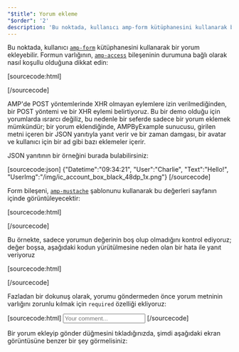 ```yaml
---
"$title": Yorum ekleme
"$order": '2'
description: 'Bu noktada, kullanıcı amp-form kütüphanesini kullanarak bir yorum ekleyebilir. Formun varlığının, amp-access bileşeninin durumuna bağlı olarak nasıl koşullu olduğuna dikkat edin:'
---
```


<amp-img src="/static/img/comment.png" alt="Add comment" height="325" width="300"></amp-img>

Bu noktada, kullanıcı [`amp-form`](../../../../documentation/components/reference/amp-form.md) kütüphanesini kullanarak bir yorum ekleyebilir. Formun varlığının, [`amp-access`](../../../../documentation/components/reference/amp-access.md) bileşeninin durumuna bağlı olarak nasıl koşullu olduğuna dikkat edin:

[sourcecode:html]
<form amp-access="loggedIn" amp-access-hide method="post" action-xhr="<%host%>/samples_templates/comment_section/submit-comment-xhr" target="_top">
[/sourcecode]

AMP'de POST yöntemlerinde XHR olmayan eylemlere izin verilmediğinden, bir POST yöntemi ve bir XHR eylemi belirtiyoruz. Bu bir demo olduğu için yorumlarda ısrarcı değiliz, bu nedenle bir seferde sadece bir yorum eklemek mümkündür; bir yorum eklendiğinde, AMPByExample sunucusu, girilen metni içeren bir JSON yanıtıyla yanıt verir ve bir zaman damgası, bir avatar ve kullanıcı için bir ad gibi bazı eklemeler içerir.

JSON yanıtının bir örneğini burada bulabilirsiniz:

[sourcecode:json]
{"Datetime":"09:34:21",
"User":"Charlie",
"Text":"Hello!",
"UserImg":"/img/ic_account_box_black_48dp_1x.png"}
[/sourcecode]

Form bileşeni, [`amp-mustache`](../../../../documentation/components/reference/amp-mustache.md) şablonunu kullanarak bu değerleri sayfanın içinde görüntüleyecektir:

[sourcecode:html]
<div submit-success>
  <template type="amp-mustache">
    <div class="comment-user">
      <amp-img width="44" class="user-avatar" height="44" alt="user" src="{{UserImg}}"></amp-img>
      <div class="card comment">
        <p><span class="user">{% raw %}{{User}}{% endraw %}</span><span class="date">{% raw %}{{Datetime}}{% endraw %}</span></p>
        <p>{% raw %}{{Text}}{% endraw %}</p>
      </div>
    </div>
  </template>
</div>
[/sourcecode]

Bu örnekte, sadece yorumun değerinin boş olup olmadığını kontrol ediyoruz; değer boşsa, aşağıdaki kodun yürütülmesine neden olan bir hata ile yanıt veriyoruz

[sourcecode:html]
<div submit-error>
  <template type="amp-mustache">
    Error! Looks like something went wrong with your comment, please try to submit it again.
  </template>
</div>
[/sourcecode]

Fazladan bir dokunuş olarak, yorumu göndermeden önce yorum metninin varlığını zorunlu kılmak için `required` özelliği ekliyoruz:

<amp-img src="/static/img/enforce-comment.png" alt="Enforce comment" height="325" width="300"></amp-img>

[sourcecode:html]
<input type="text" class="data-input" name="text" placeholder="Your comment..." required>
[/sourcecode]

Bir yorum ekleyip gönder düğmesini tıkladığınızda, şimdi aşağıdaki ekran görüntüsüne benzer bir şey görmelisiniz:

<amp-img src="/static/img/logout-button.png" alt="Comment added" height="352" width="300"></amp-img>
